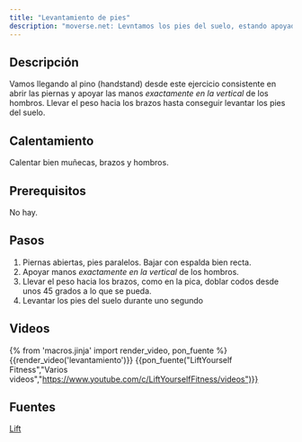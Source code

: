 ```yaml
---
title: "Levantamiento de pies"
description: "moverse.net: Levntamos los pies del suelo, estando apoyados en los brazos"
---
```


## Descripción

Vamos llegando al pino (handstand) desde este ejercicio consistente en abrir las piernas y apoyar las manos *exactamente en la vertical* de los hombros. Llevar el peso hacia los brazos hasta conseguir levantar los pies del suelo.


## Calentamiento

Calentar bien muñecas, brazos y hombros.

## Prerequisitos

No hay.

## Pasos

1. Piernas abiertas, pies paralelos. Bajar con espalda bien recta.
2. Apoyar manos *exactamente en la vertical* de los hombros.
3. Llevar el peso hacia los brazos, como en la pica, doblar codos desde unos 45 grados a lo que se pueda.
4. Levantar los pies del suelo durante uno segundo

## Videos

{% from 'macros.jinja' import render_video, pon_fuente %}
{{render_video('levantamiento')}}
{{pon_fuente("LiftYourself Fitness","Varios videos","https://www.youtube.com/c/LiftYourselfFitness/videos")}}

## Fuentes

[Lift](/varios/fuentes/#lift)
